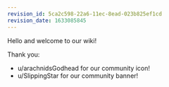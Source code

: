 ```yaml
---
revision_id: 5ca2c598-22a6-11ec-8ead-023b825ef1cd
revision_date: 1633085845
---
```


Hello and welcome to our wiki!

Thank you:

- u/arachnidsGodhead for our community icon!
- u/SlippingStar for our community banner!